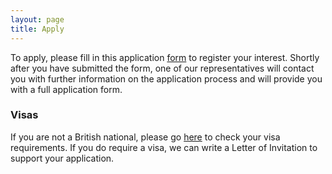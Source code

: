```yaml
---
layout: page
title: Apply
---
```


<!-- To apply, please fill out this [form](https://dl.dropboxusercontent.com/u/516841/GlobalME/Application%20Form.pdf) and email the completed form to [info@theoxfordspires.co.uk](mailto:info@theoxfordspires.co.uk). -->
To apply, please fill in this application  [form](https://docs.google.com/forms/d/1Jz-lY1UDlEUDIE48JcEPG4rWDdj0BjsRBo9FK6fXGZQ/viewform?usp=send_form) to register your interest. Shortly after you have submitted the form, one of our representatives will contact you with further information on the application process and will provide you with a full application form. 

### Visas

If you are not a British national, please go [here](http://www.ukba.homeoffice.gov.uk/visas-immigration/do-you-need-a-visa/) to check your visa requirements. If you do require a visa, we can write a Letter of Invitation to support your application.
